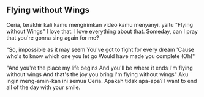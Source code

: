 ## Flying without Wings

Ceria, terakhir kali kamu mengirimkan video kamu menyanyi, yaitu "Flying without Wings"
I love that. I love everything about that. 
Someday, can I pray that you're gonna sing again for me?

"So, impossible as it may seem
You've got to fight for every dream
'Cause who's to know which one you let go
Would have made you complete (Oh)"

"And you're the place my life begins
And you'll be where it ends
I'm flying without wings
And that's the joy you bring
I'm flying without wings"
Aku ingin meng-amin-kan ini semua Ceria. Apakah tidak apa-apa?
I want to end all of the day with your smile. 



